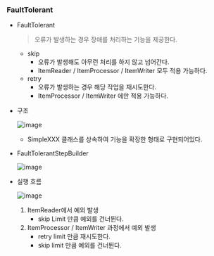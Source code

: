 ### FaultTolerant

- FaultTolerant

  > 오류가 발생하는 경우 장애를 처리하는 기능을 제공한다.
  >
    - skip
        - 오류가 발생해도 아무런 처리를 하지 않고 넘어간다.
        - ItemReader / ItemProcessor / ItemWriter 모두 적용 가능하다.
    - retry
        - 오류가 발생하는 경우 해당 작업을 재시도한다.
        - ItemProcessor / ItemWriter 에만 적용 가능하다.


- 구조

  ![image](https://github.com/ulimy/study/assets/18046394/872c981d-2c79-4cb5-8bfe-d1453fb20a7e)

    - SimpleXXX 클래스를 상속하여 기능을 확장한 형태로 구현되어있다.


- FaultTolerantStepBuilder

  ![image](https://github.com/ulimy/study/assets/18046394/7fee844e-74e2-43d0-8592-5a0aba82367e)


- 실행 흐름

  ![image](https://github.com/ulimy/study/assets/18046394/9d78f324-6d5c-4a1e-ac0f-7312091fa87f)

    1. ItemReader에서 예외 발생
        - skip Limit 만큼 예외를 건너뛴다.
    2. ItemProcessor / ItemWriter 과정에서 예외 발생
        - retry limit 만큼 재시도한다.
        - skip limit 만큼 예외를 건너뛴다.
